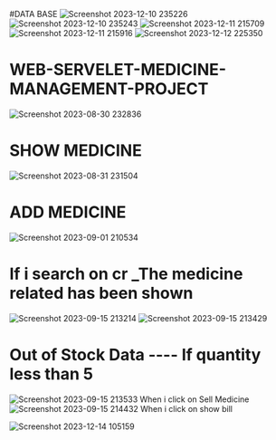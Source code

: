 #DATA BASE
![Screenshot 2023-12-10 235226](https://github.com/Narayan-Thakare/MediSync-Solutions-Servelet/assets/113063658/9de51d37-e417-40fd-9756-3303dd983fe4)
![Screenshot 2023-12-10 235243](https://github.com/Narayan-Thakare/MediSync-Solutions-Servelet/assets/113063658/819b7995-c1ec-46e8-87c8-98b6919ceec5)
![Screenshot 2023-12-11 215709](https://github.com/Narayan-Thakare/MediSync-Solutions-Servelet/assets/113063658/52fb259e-2910-4c3f-84cc-59f9c9b69a0e)
![Screenshot 2023-12-11 215916](https://github.com/Narayan-Thakare/MediSync-Solutions-Servelet/assets/113063658/60f26e6a-2de9-4bd1-9e0e-d98d5b63b150)
![Screenshot 2023-12-12 225350](https://github.com/Narayan-Thakare/MediSync-Solutions-Servelet/assets/113063658/4e804724-0e3e-4202-988d-40015ef67add)


# WEB-SERVELET-MEDICINE-MANAGEMENT-PROJECT
![Screenshot 2023-08-30 232836](https://github.com/Narayan-Thakare/WEB-SERVELET-MEDICINE-MANAGEMENT-PROJECT/assets/113063658/9640f91d-3fed-4ee8-a198-085909850d3b)
# SHOW MEDICINE
![Screenshot 2023-08-31 231504](https://github.com/Narayan-Thakare/WEB-SERVELET-MEDICINE-MANAGEMENT-PROJECT/assets/113063658/9ebcb350-8695-49ff-9bce-e24d0c09c914)
# ADD MEDICINE
![Screenshot 2023-09-01 210534](https://github.com/Narayan-Thakare/WEB-SERVELET-MEDICINE-MANAGEMENT-PROJECT/assets/113063658/6f75f749-f929-48fc-9c92-120b8d51efcc)
# If i search on cr _The medicine related has been shown 
![Screenshot 2023-09-15 213214](https://github.com/Narayan-Thakare/WEB-SERVELET-MEDICINE-MANAGEMENT-PROJECT/assets/113063658/c56ed61e-564a-492e-a94e-accfc9e2ade3)
![Screenshot 2023-09-15 213429](https://github.com/Narayan-Thakare/WEB-SERVELET-MEDICINE-MANAGEMENT-PROJECT/assets/113063658/5254ae86-d816-455c-ad11-940bf1b523c1)
# Out of Stock Data ---- If quantity less than 5
![Screenshot 2023-09-15 213533](https://github.com/Narayan-Thakare/WEB-SERVELET-MEDICINE-MANAGEMENT-PROJECT/assets/113063658/a15af4e2-8fae-48c6-b592-f15b99b6be53)
When i click on Sell Medicine
![Screenshot 2023-09-15 214432](https://github.com/Narayan-Thakare/WEB-SERVELET-MEDICINE-MANAGEMENT-PROJECT/assets/113063658/ad2d4fba-98d5-411b-9764-ff433ab9e047)
When i click on show bill

![Screenshot 2023-12-14 105159](https://github.com/Narayan-Thakare/MediSync-Solutions-Servelet/assets/113063658/bd3126fa-5e66-47a2-bddd-7df119b7fce3)








